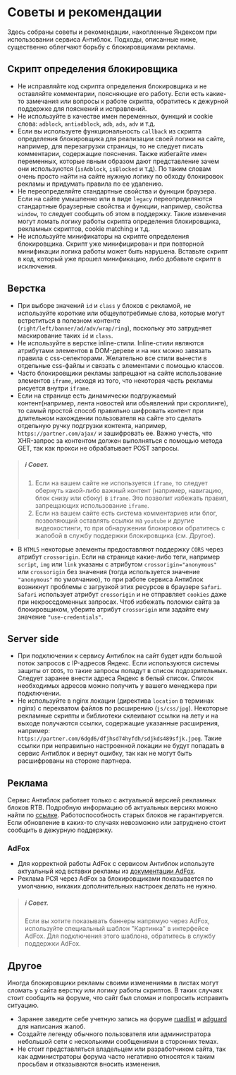 # Советы и рекомендации

Здесь собраны советы и рекомендации, накопленные Яндексом при использовании сервиса Антиблок. Подходы, описанные ниже, существенно облегчают борьбу с блокировщиками рекламы.

## Скрипт определения блокировщика

* Не исправляйте код скрипта определения блокировщика и не оставляйте комментарии, поясняющие его работу. Если есть какие-то замечания или вопросы к работе скрипта, обратитесь к дежурной поддержке для пояснений и исправлений.
* Не используйте в качестве имен переменных, функций и cookie слова: `adblock`, `antiadblock`, `adb`, `ads`, `adv` и т.д.
* Если вы используете функциональность `callback` из скрипта определения блокировщика для реализации своей логики на сайте, например, для перезагрузки страницы, то не следует писать комментарии, содержащие пояснения. Также избегайте имен переменных, которые явным образом дают представление зачем они используются (`isAdblock`, `isBlocked` и т.д). По таким словам очень просто найти на сайте нужную логику по обходу блокировок рекламы и придумать правила по ее удалению.
* Не переопределяйте стандартные свойства и функции браузера. Если на сайте умышленно или в виде `legacy` переопределяются стандартные браузерные свойства и функции, например, свойства `window`, то следует сообщить об этом в поддержку. Такие изменения могут ломать логику работы скрипта определения блокировщика, рекламных скриптов, cookie matching и т.д.
* Не используйте минификаторы на скрипте определения блокировщика. Скрипт уже минифицирован и при повторной минификации логика работы может быть нарушена. Вставьте скрипт в код, который уже прошел минификацию, либо добавьте скрипт в исключения.

## Верстка

* При выборе значений `id` и `class` у блоков c рекламой, не используйте короткие или общеупотребимые слова, которые могут встретиться в полезном контенте (`right/left/banner/ad/adv/wrap/ring`), поскольку это затрудняет маскирование таких `id` и `class`.
* Не используйте в верстке inline-стили. Inline-стили являются атрибутами элементов в DOM-дереве и на них можно завязать правила с css-селекторами. Желательно все стили вынести в отдельные css-файлы и связать с элементами с помощью классов.
* Часто блокировщики рекламы запрещают на сайте использование элементов `iframe`, исходя из того, что некоторая часть рекламы рисуется внутри `iframe`.
* Если на странице есть динамически подгружаемый контент(например, лента новостей или объявлений при скроллинге), то самый простой способ правильно шифровать контент при длительном нахождении пользователя на сайте это сделать отдельную ручку подгрузки контента, например, `https://partner.com/ajax/` и зашифровать ее. Важно учесть, что XHR-запрос за контентом должен выполняться с помощью метода GET, так как прокси не обрабатывает POST запросы.

>##### &#8505; Совет.<br>
>1) Если на вашем сайте не используется `iframe`, то следует обернуть какой-либо важный контент (например, навигацию, блок снизу или сбоку) в `iframe`. Это позволит избежать правил, запрещающих использование `iframe`.
>2) Если на вашем сайте есть система комментариев или блог, позволяющий оставлять ссылки на `youtube` и другие видеохостинги, то при обнаружении блокировки обратитесь с жалобой в службу поддержки блокировщика (см. Другое).
* В `HTML5` некоторые элементы предоставляют поддержку `CORS` через атрибут `crossorigin`. Если на странице какие-либо теги, например `script`, `img` или `link` указаны с атрибутом `crossorigin="anonymous"` или `crossorigin` без значения (тогда используется значение `"anonymous"` по умолчанию), то при работе сервиса Антиблок возникнут проблемы с загрузкой этих ресурсов в браузере `Safari`. `Safari` использует атрибут `crossorigin` и не отправляет `cookies` даже при некроссдоменных запросах. Чтоб избежать поломки сайта за блокировщиком, уберите атрибут `crossorigin` или задайте ему значение `"use-credentials"`.

## Server side

* При подключении к сервису Антиблок на сайт будет идти большой поток запросов с IP-адресов Яндекс. Если используются системы защиты от `DDOS`, то такие запросы попадут в список подозрительных. Следует заранее внести адреса Яндекс в белый список. Список необходимых адресов можно получить у вашего менеджера при подключении.
* Не используйте в nginx локации (директива `location` в терминах nginx) с перехватом файлов по расширению (`js/css/jpg`). Некоторые рекламные скрипты и библиотеки склеивают ссылки на лету и на выходе получаются ссылки, содержащие указанные расширения, например: `https://partner.com/6dgd6/dfjhsd74hyfdh/sdjkds489sfjk.jpeg`. Такие ссылки при неправильно настроенной локации не будут попадать в сервис Антиблок и вернут ошибку, так как не могут быть расшифрованы на стороне партнера.

## Реклама

Cервис Антиблок работает только с актуальной версией рекламных блоков RTB. Подробную информацию об актуальных версиях можно найти по [ссылке](https://yandex.ru/support/partner2/web/products-rtb/partner-code.html). Работоспособность старых блоков не гарантируется. Если обновление в каких-то случаях невозможно или затруднено стоит сообщить в дежурную поддержку.

### AdFox

* Для корректной работы AdFox с сервисом Антиблок используте актуальный код вставки рекламы из [документации AdFox](https://sites.help.adfox.ru/page/45/).
* Реклама РСЯ через AdFox за блокировщиками показывается по умолчанию, никаких дополнительных настроек делать не нужно.

>##### &#8505; Совет.<br>
>Если вы хотите показывать баннеры напрямую через AdFox, используйте специальный шаблон "Картинка" в интерфейсе AdFox. Для подключения этого шаблона, обратитесь в службу поддержки AdFox.

## Другое

Иногда блокировщики рекламы своими изменениями в листах могут сломать у сайта верстку или логику работы скриптов. В таких случаях стоит сообщить на форуме, что сайт был сломан и попросить исправить ситуацию.
* Заранее заведите себе учетную запись на форуме [ruadlist](https://forums.lanik.us/viewforum.php?f=102) и [adguard](https://forum.adguard.com/index.php#russian-forums-russkie-forumy.3) для написания жалоб.
* Создайте легенду обычного пользователя или администратора небольшой сети с несколькими сообщениями в сторонних темах.
* Не стоит представляться владельцем или разработчиком сайта, так как администраторы форума часто негативно относятся к таким просьбам и отказываются вносить изменения.
